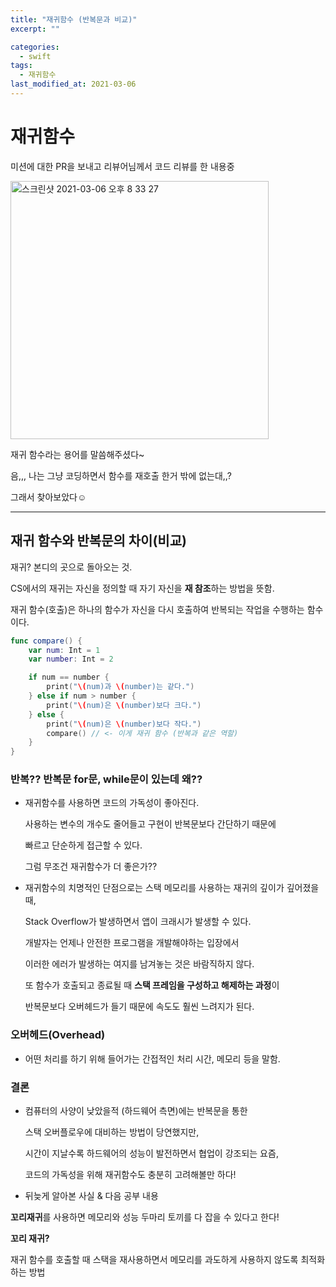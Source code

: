```yaml
---
title: "재귀함수 (반복문과 비교)"
excerpt: ""

categories:
  - swift
tags:
  - 재귀함수
last_modified_at: 2021-03-06
---
```


# 재귀함수

미션에 대한 PR을 보내고 리뷰어님께서 코드 리뷰를 한 내용중

<img width="413" alt="스크린샷 2021-03-06 오후 8 33 27" src="https://user-images.githubusercontent.com/70311145/110205475-6bf2f200-7ebb-11eb-9fd7-53fc871b1ca4.png">

재귀 함수라는 용어를 말씀해주셨다~

음,,, 나는 그냥 코딩하면서 함수를 재호출 한거 밖에 없는대,,?

그래서 찾아보았다☺️

---

## 재귀 함수와 반복문의 차이(비교)

재귀? 본디의 곳으로 돌아오는 것.

CS에서의 재귀는 자신을 정의할 때 자기 자신을 **재 참조**하는 방법을 뜻함.

재귀 함수(호출)은 하나의 함수가 자신을 다시 호출하여 반복되는 작업을 수행하는 함수이다.

```swift
func compare() {
    var num: Int = 1
    var number: Int = 2

    if num == number {
        print("\(num)과 \(number)는 같다.")
    } else if num > number {
        print("\(num)은 \(number)보다 크다.")
    } else {
        print("\(num)은 \(number)보다 작다.")
        compare() // <- 이게 재귀 함수 (반복과 같은 역할)
    }
}
```

### 반복?? 반복문 for문, while문이 있는데 왜??

- 재귀함수를 사용하면 코드의 가독성이 좋아진다.

  사용하는 변수의 개수도 줄어들고 구현이 반복문보다 간단하기 때문에

  빠르고 단순하게 접근할 수 있다.

  그럼 무조건 재귀함수가 더 좋은가??

- 재귀함수의 치명적인 단점으로는 스택 메모리를 사용하는 재귀의 깊이가 깊어졌을 때,

  Stack Overflow가 발생하면서 앱이 크래시가 발생할 수 있다.

  개발자는 언제나 안전한 프로그램을 개발해야하는 입장에서

  이러한 에러가 발생하는 여지를 남겨놓는 것은 바람직하지 않다.

  또 함수가 호출되고 종료될 때 **스택 프레임을 구성하고 해제하는 과정**이

  반복문보다 오버헤드가 들기 때문에 속도도 훨씬 느려지가 된다.

### 오버헤드(Overhead)

- 어떤 처리를 하기 위해 들어가는 간접적인 처리 시간, 메모리 등을 말함.

### 결론

- 컴퓨터의 사양이 낮았을적 (하드웨어 측면)에는 반복문을 통한

  스택 오버플로우에 대비하는 방법이 당연했지만,

  시간이 지날수록 하드웨어의 성능이 발전하면서 협업이 강조되는 요즘,

  코드의 가독성을 위해 재귀함수도 충분히 고려해볼만 하다!

- 뒤늦게 알아본 사실 & 다음 공부 내용

**꼬리재귀**를 사용하면 메모리와 성능 두마리 토끼를 다 잡을 수 있다고 한다!

**꼬리 재귀?**

재귀 함수를 호출할 때 스택을 재사용하면서 메모리를 과도하게 사용하지 않도록 최적화 하는 방법

